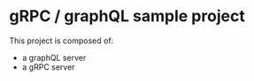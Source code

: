 gRPC / graphQL sample project
===================

This project is composed of:
- a graphQL server
- a gRPC server
